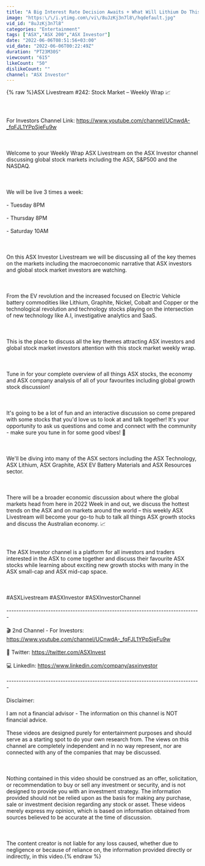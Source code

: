 ```yaml
---
title: "A Big Interest Rate Decision Awaits + What Will Lithium Do This Week?"
image: "https:\/\/i.ytimg.com\/vi\/8uJzKj3n7l8\/hqdefault.jpg"
vid_id: "8uJzKj3n7l8"
categories: "Entertainment"
tags: ["ASX","ASX 200","ASX Investor"]
date: "2022-06-06T08:51:56+03:00"
vid_date: "2022-06-06T00:22:49Z"
duration: "PT23M30S"
viewcount: "615"
likeCount: "50"
dislikeCount: ""
channel: "ASX Investor"
---
```

{% raw %}ASX Livestream #242: Stock Market – Weekly Wrap 📈 <br /><br /><br /><br />For Investors Channel Link: <a rel="nofollow" target="blank" href="https://www.youtube.com/channel/UCnwdA-_fqFJL1YPpSjeFu9w">https://www.youtube.com/channel/UCnwdA-_fqFJL1YPpSjeFu9w</a><br /><br /><br /><br />Welcome to your Weekly Wrap ASX Livestream on the ASX Investor channel discussing global stock markets including the ASX, S&amp;P500 and the NASDAQ. <br /><br /><br /><br />We will be live 3 times a week:<br /><br />- Tuesday 8PM <br /><br />- Thursday 8PM<br /><br />- Saturday 10AM <br /><br /><br /><br />On this ASX Investor Livestream we will be discussing all of the key themes on the markets including the macroeconomic narrative that ASX investors and global stock market investors are watching.<br /><br /><br /><br />From the EV revolution and the increased focused on Electric Vehicle battery commodities like Lithium, Graphite, Nickel, Cobalt and Copper or the technological revolution and technology stocks playing on the intersection of new technology like A.I, investigative analytics and SaaS.<br /><br /><br /><br />This is the place to discuss all the key themes attracting ASX investors and global stock market investors attention with this stock market weekly wrap.<br /><br /><br /><br />Tune in for your complete overview of all things ASX stocks, the economy and ASX company analysis of all of your favourites including global growth stock discussion! <br /><br /><br /><br />It's going to be a lot of fun and an interactive discussion so come prepared with some stocks that you'd love us to look at and talk together! It's your opportunity to ask us questions and come and connect with the community - make sure you tune in for some good vibes! 🎉 <br /><br /><br /><br />We'll be diving into many of the ASX sectors including the ASX Technology, ASX Lithium, ASX Graphite, ASX EV Battery Materials and ASX Resources sector. <br /><br /><br /><br />There will be a broader economic discussion about where the global markets head from here in 2022 Week in and out, we discuss the hottest trends on the ASX and on markets around the world – this weekly ASX Livestream will become your go-to hub to talk all things ASX growth stocks and discuss the Australian economy. 📈 <br /><br /><br /><br />The ASX Investor channel is a platform for all investors and traders interested in the ASX to come together and discuss their favourite ASX stocks while learning about exciting new growth stocks with many in the ASX small-cap and ASX mid-cap space. <br /><br /><br /><br />#ASXLivestream #ASXInvestor #ASXInvestorChannel<br /><br />-------------------------------------------------------------------------------<br /><br />🎬 2nd Channel - For Investors: <a rel="nofollow" target="blank" href="https://www.youtube.com/channel/UCnwdA-_fqFJL1YPpSjeFu9w">https://www.youtube.com/channel/UCnwdA-_fqFJL1YPpSjeFu9w</a><br /><br />📱 Twitter: <a rel="nofollow" target="blank" href="https://twitter.com/ASXInvest">https://twitter.com/ASXInvest</a><br /><br />💻 LinkedIn: <a rel="nofollow" target="blank" href="https://www.linkedin.com/company/asxinvestor">https://www.linkedin.com/company/asxinvestor</a><br /><br />-------------------------------------------------------------------------------<br /><br />Disclaimer: <br /><br />I am not a financial advisor - The information on this channel is NOT financial advice. <br /><br />These videos are designed purely for entertainment purposes and should serve as a starting spot to do your own research from. The views on this channel are completely independent and in no way represent, nor are connected with any of the companies that may be discussed.<br /><br /><br /><br />Nothing contained in this video should be construed as an offer, solicitation, or recommendation to buy or sell any investment or security, and is not designed to provide you with an investment strategy. The information provided should not be relied upon as the basis for making any purchase, sale or investment decision regarding any stock or asset. These videos merely express my opinion, which is based on information obtained from sources believed to be accurate at the time of discussion.<br /><br /><br /><br />The content creator is not liable for any loss caused, whether due to negligence or because of reliance on, the information provided directly or indirectly, in this video.{% endraw %}
